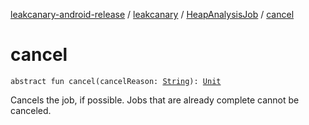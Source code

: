 [leakcanary-android-release](../../index.md) / [leakcanary](../index.md) / [HeapAnalysisJob](index.md) / [cancel](./cancel.md)

# cancel

`abstract fun cancel(cancelReason: `[`String`](https://kotlinlang.org/api/latest/jvm/stdlib/kotlin/-string/index.html)`): `[`Unit`](https://kotlinlang.org/api/latest/jvm/stdlib/kotlin/-unit/index.html)

Cancels the job, if possible. Jobs that are already complete cannot be canceled.

